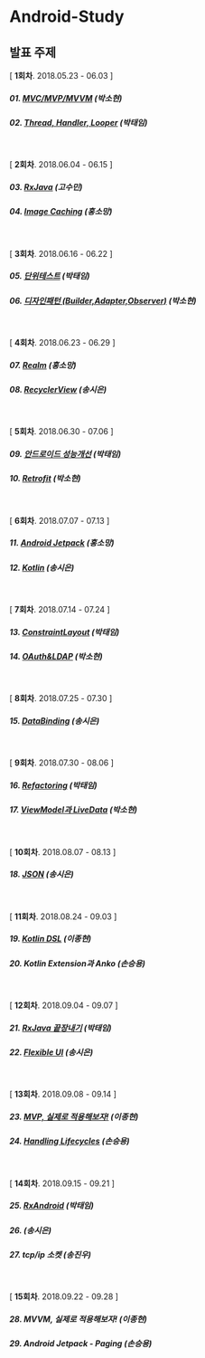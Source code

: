 # Android-Study

## 발표 주제

[ **1회차**. 2018.05.23 - 06.03 ]

##### 01. [MVC/MVP/MVVM](study/week01/android-architecture-pattern.md) (박소현)

##### 02. [Thread, Handler, Looper](study/week01/Thread%20%2C%20Handler%20%2C%20Looper.md)  (박태임)

<br />

[ **2회차**. 2018.06.04 - 06.15 ]

##### 03. [RxJava](study/week02/RxJava.md) (고수민)

##### 04. [Image Caching](study/week02/android%20Image%20Caching.md) (홍소망)

<br />

[ **3회차**. 2018.06.16 - 06.22 ]

##### 05. [단위테스트](study/week03/Android%20Testing.md) (박태임)

##### 06. [디자인패턴 (Builder,Adapter,Observer)](study/week03/design-pattern.md)  (박소현)

<br />

[ **4회차**. 2018.06.23 - 06.29 ]

##### 07. [Realm](study/week04/Realm.md) (홍소망)

##### 08. [RecyclerView](study/week04/RecyclerView/Recyclerview_sieun.md) (송시은)

<br />

[ **5회차**. 2018.06.30 - 07.06 ]

##### 09. [안드로이드 성능개선](study/week05/android%20performance/%EC%95%88%EB%93%9C%EB%A1%9C%EC%9D%B4%EB%93%9C%20%EC%84%B1%EB%8A%A5%EA%B0%9C%EC%84%A0.md) (박태임)

##### 10. [Retrofit](study/week05/retrofit.md) (박소현)

<br />

[ **6회차**. 2018.07.07 - 07.13 ]

##### 11. [Android Jetpack](study/week06/jetpack/android%20jetpack.md) (홍소망)

##### 12. [Kotlin](study/week06/Kotlin/Kotlin_sieun.md) (송시은)

<br />

[ **7회차**. 2018.07.14 - 07.24 ]

##### 13. [ConstraintLayout](study/week07/ConstraintLayout/ConstraintLayout.md) (박태임)

##### 14. [OAuth&LDAP](study/week07/OAuth&LDAP/OAuth&LDAP.md) (박소현)

<br />

[ **8회차**. 2018.07.25 - 07.30 ]

##### 15. [DataBinding](study/week08/DataBinding/DataBinding_sieun.md) (송시은)

<br />

[ **9회차**. 2018.07.30 - 08.06 ]

##### 16. [Refactoring](study/week09/Refactoring/Refactoring.md) (박태임)

##### 17. [ViewModel과 LiveData](study/week09/livedata-viewmodel.md) (박소현)

<br />

[ **10회차**. 2018.08.07 - 08.13 ]

##### 18. [JSON](study/week10/JSON_sieun.md) (송시은)

<br />

[ **11회차**. 2018.08.24 - 09.03 ]

##### 19. [Kotlin DSL](study/week11/Kotlin-DSL.md) (이종현)

##### 20. Kotlin Extension과 Anko (손승용)

<br />

[ **12회차**. 2018.09.04 - 09.07 ]

##### 21. [RxJava 끝장내기](study/week12/RxJava/RxJava.md)  (박태임)

##### 22. [Flexible UI](study/week12/FlexibleUI/FlexibleUI.md)  (송시은)

<br />

[ **13회차**. 2018.09.08 - 09.14 ]

##### 23. [MVP, 실제로 적용해보자!](study/week13/AndroidMVP/Android-MVP.md) (이종현)

##### 24. [Handling Lifecycles](study/week13/HandlingLifecycles) (손승용)

<br />

[ **14회차**. 2018.09.15 - 09.21 ]

##### 25. [RxAndroid](study/week14/RxAndroid/RxAndroid.md) (박태임)

##### 26.  (송시은)

##### 27. tcp/ip 소켓 (송진우)

<br />

[ **15회차**. 2018.09.22 - 09.28 ]

##### 28. MVVM, 실제로 적용해보자! (이종현)

##### 29. Android Jetpack - Paging (손승용)

<br />
